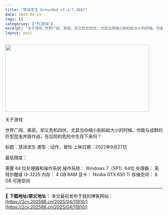 ```yaml
---
title: "禁闭求生 Grounded v1.4.7.4807"
date: 2025-04-23
tags: []
categories: ["PC游戏"]
excerpt: "关于游戏 世界广阔、美丽，却又危机四伏，尤其当你缩小到蚂蚁大小的时候。你能与成群的巨型昆虫并肩作战，在后院的危险中生存下来吗？ 标题：禁闭求生 类型：动作、冒险 上映日期：2022年9月27日 最低限度： 需要 64 位处理器和操作系统 操作系统： Windows 7（SP1）64位 处理器： 英特&hellip;"
layout: post
---
```


<img class="aligncenter size-full wp-image-11816" src="https://2cy.202588.cn/wp-content/uploads/2025/04/2025042309251288.webp" alt="" width="460" height="215" />

关于游戏

世界广阔、美丽，却又危机四伏，尤其当你缩小到蚂蚁大小的时候。你能与成群的巨型昆虫并肩作战，在后院的危险中生存下来吗？

标题：禁闭求生
类型：动作、冒险
上映日期：2022年9月27日

最低限度：

需要 64 位处理器和操作系统
操作系统： Windows 7（SP1）64位
处理器： 英特尔酷睿 i3-3225
内存： 4 GB RAM
显卡： Nvidia GTX 650 Ti
存储空间： 8 GB 可用空间

---
📖 **下载地址/原文地址：** 本文最初发布于我的博客网站：[https://2cy.202588.cn/2025/04/11810/](https://2cy.202588.cn/2025/04/11810/)
